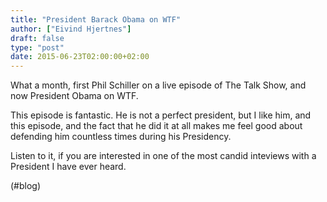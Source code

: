 ```yaml
---
title: "President Barack Obama on WTF"
author: ["Eivind Hjertnes"]
draft: false
type: "post"
date: 2015-06-23T02:00:00+02:00
---
```


What a month, first Phil Schiller on a live episode of The Talk Show,
and now President Obama on WTF.

This episode is fantastic. He is not a perfect president, but I like
him, and this episode, and the fact that he did it at all makes me feel
good about defending him countless times during his Presidency.

Listen to it, if you are interested in one of the most candid inteviews
with a President I have ever heard.

(#blog)
